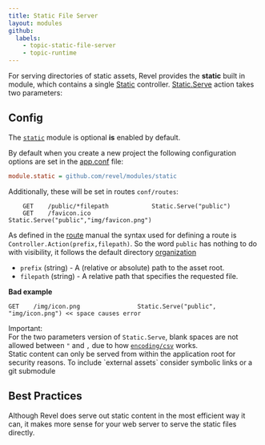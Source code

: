 ```yaml
---
title: Static File Server
layout: modules
github:
  labels:
    - topic-static-file-server
    - topic-runtime
---
```


For serving directories of static assets, Revel provides the **static** built in module,
which contains a single
[Static](https://godoc.org/github.com/revel/modules/static/app/controllers#Static)
controller.  [Static.Serve](https://godoc.org/github.com/revel/modules/static/app/controllers#Static.Serve) action takes two parameters:

## Config

The [`static`](https://godoc.org/github.com/revel/modules/static/app/controllers) module
is optional **is** enabled by default. 

By default when you create a new project the following
configuration options are set in the [app.conf](/manual/appconf.html) file:

```ini
module.static = github.com/revel/modules/static
```

Additionally, these will be set in routes `conf/routes`:

```
	GET    /public/*filepath            Static.Serve("public")
	GET    /favicon.ico                 Static.Serve("public","img/favicon.png")
```

As defined in the [route](/manual/routing.html) manual the syntax used for defining
a route is `Controller.Action(prefix,filepath)`. So the word `public`
has nothing to do with visibility, it follows the default
directory [organization](organization.html)

* `prefix` (string) - A (relative or absolute) path to the asset root.
* `filepath` (string) - A relative path that specifies the requested file.

**Bad example**

	GET    /img/icon.png                Static.Serve("public", "img/icon.png") << space causes error

<div class="alert alert-warning">
Important:<br>For the two parameters version of <code>Static.Serve</code>, blank spaces are not allowed between
<code>"</code> and <code>,</code> due to how <a href="http://golang.org/pkg/encoding/csv/"><code>encoding/csv</code></a> works.
</div>
<div class="alert alert-danger">Static content can only be served from within the application root for security reasons. To include `external assets` consider symbolic links or a git submodule</div>

## Best Practices
Although Revel does serve out static content in the most efficient way it can, it 
makes more sense for your web server to serve the static files directly. 